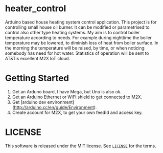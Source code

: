heater_control
=====================
Arduino based house heating system control application. This project is for controlling small house oil burner. It can be modified or parametrised to control also other type heating systems. 
My aim is to control boiler temperature according to needs. For example during nighttime the boiler temperature may be lowered, to diminish loss of heat from boiler surface. 
In the morning the temperature will be raised, by time, or when noticing somebody has need for hot water. Statistics of operation will be sent to AT&T:s excellent M2X IoT cloud.

Getting Started
==========================
1. Get an Arduno board, I have Mega, but Uno is also ok.
2. Get an Arduino Ethernet or WiFi shield to get connected to M2X.
3. Get [arduino dev environment] (http://arduino.cc/en/guide/Environment).
4. Create account for M2X, to get your own feedId and access key.



LICENSE
=======

This software is released under the MIT license. See [`LICENSE`](LICENSE) for the terms.